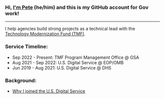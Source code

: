 ### Hi, **[I'm Pete](https://whoispete.com)** (he/him) and this is my GitHub account for Gov work!

---

I help agencies build strong projects as a technical lead with the [Technology Modernization Fund (TMF)](https://tmf.cio.gov/). 

### Service Timeline:

- Sep 2022 - Present: TMF Program Management Office @ GSA
- Aug 2021 - Sep 2022: U.S. Digital Service @ EOP/OMB
- Jun 2019 - Aug 2021: U.S. Digital Service @ DHS

### Background:

- [Why I joined the U.S. Digital Service](https://medium.com/the-u-s-digital-service/why-we-serve-pete-waterman-24e2b72b3173)
